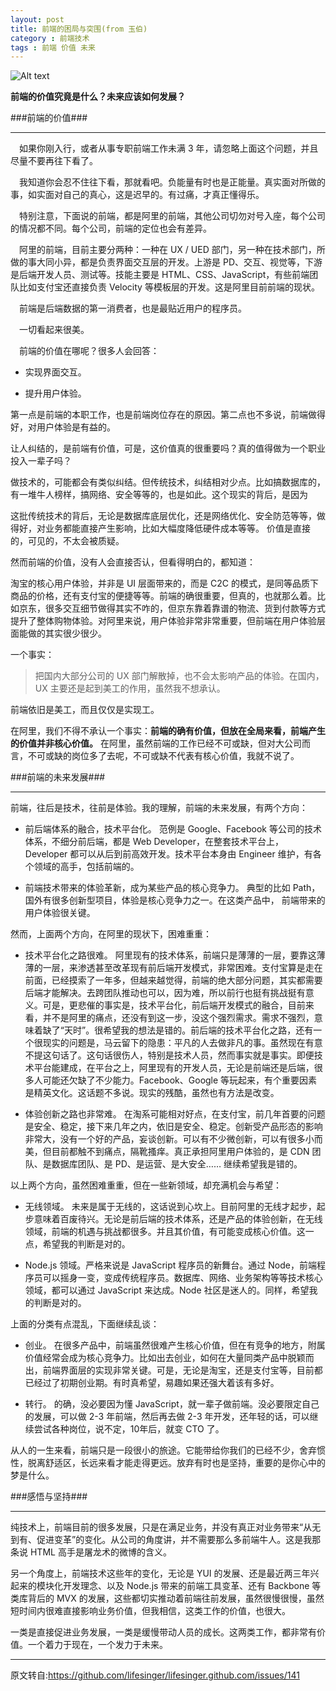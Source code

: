 ```yaml
---
layout: post
title: 前端的困局与突围(from 玉伯)
category : 前端技术
tags : 前端 价值 未来
---
```



![Alt text](/blog-assets/2013-10-03/1.jpg)

**前端的价值究竟是什么？未来应该如何发展？**

###前端的价值###
***
　如果你刚入行，或者从事专职前端工作未满 3 年，请忽略上面这个问题，并且尽量不要再往下看了。

　我知道你会忍不住往下看，那就看吧。负能量有时也是正能量。真实面对所做的事，如实面对自己的真心，这是迟早的。有过痛，才真正懂得乐。

　特别注意，下面说的前端，都是阿里的前端，其他公司切勿对号入座，每个公司的情况都不同。每个公司，前端的定位也会有差异。

　阿里的前端，目前主要分两种：一种在 UX / UED 部门，另一种在技术部门，所做的事大同小异，都是负责界面交互层的开发。上游是 PD、交互、视觉等，下游是后端开发人员、测试等。技能主要是 HTML、CSS、JavaScript，有些前端团队比如支付宝还直接负责 Velocity 等模板层的开发。这是阿里目前前端的现状。

　前端是后端数据的第一消费者，也是最贴近用户的程序员。

　一切看起来很美。

　前端的价值在哪呢？很多人会回答：

* 实现界面交互。


* 提升用户体验。

第一点是前端的本职工作，也是前端岗位存在的原因。第二点也不多说，前端做得好，对用户体验是有益的。

让人纠结的，是前端有价值，可是，这价值真的很重要吗？真的值得做为一个职业投入一辈子吗？

做技术的，可能都会有类似纠结。但传统技术，纠结相对少点。比如搞数据库的，有一堆牛人榜样，搞网络、安全等等的，也是如此。这个现实的背后，是因为

这批传统技术的背后，无论是数据库底层优化，还是网络优化、安全防范等等，做得好，对业务都能直接产生影响，比如大幅度降低硬件成本等等。 价值是直接的，可见的，不太会被质疑。

然而前端的价值，没有人会直接否认，但看得明白的，都知道：

淘宝的核心用户体验，并非是 UI 层面带来的，而是 C2C 的模式，是同等品质下商品的价格，还有支付宝的便捷等等。前端的确很重要，但真的，也就那么着。比如京东，很多交互细节做得其实不咋的，但京东靠着靠谱的物流、货到付款等方式提升了整体购物体验。对阿里来说，用户体验非常非常重要，但前端在用户体验层面能做的其实很少很少。

一个事实：
>把国内大部分公司的 UX 部门解散掉，也不会太影响产品的体验。在国内，UX 主要还是起到美工的作用，虽然我不想承认。

前端依旧是美工，而且仅仅是实现工。

在阿里，我们不得不承认一个事实：**前端的确有价值，但放在全局来看，前端产生的价值并非核心价值。** 在阿里，虽然前端的工作已经不可或缺，但对大公司而言，不可或缺的岗位多了去呢，不可或缺不代表有核心价值，我就不说了。

###前端的未来发展###
***
前端，往后是技术，往前是体验。我的理解，前端的未来发展，有两个方向：

* 前后端体系的融合，技术平台化。 范例是 Google、Facebook 等公司的技术体系，不细分前后端，都是 Web Developer，在整套技术平台上，Developer 都可以从后到前高效开发。技术平台本身由 Engineer 维护，有各个领域的高手，包括前端的。

* 前端技术带来的体验革新，成为某些产品的核心竞争力。 典型的比如 Path，国外有很多创新型项目，体验是核心竞争力之一。在这类产品中， 前端带来的用户体验很关键。

然而，上面两个方向，在阿里的现状下，困难重重：

* 技术平台化之路很难。 阿里现有的技术体系，前端只是薄薄的一层，要靠这薄薄的一层，来渗透甚至改革现有前后端开发模式，非常困难。支付宝算是走在前面，已经摸索了一年多，但越来越觉得，前端的绝大部分问题，其实都需要后端才能解决。去跨团队推动也可以，因为难，所以前行也挺有挑战挺有意义。可是，更悲催的事实是，技术平台化，前后端开发模式的融合，目前来看，并不是阿里的痛点，还没有到这一步，没这个强烈需求。需求不强烈，意味着缺了“天时”。很希望我的想法是错的。前后端的技术平台化之路，还有一个很现实的问题是，马云留下的隐患：平凡的人去做非凡的事。虽然现在有意不提这句话了。这句话很伤人，特别是技术人员，然而事实就是事实。即便技术平台能建成，在平台之上，阿里现有的开发人员，无论是前端还是后端，很多人可能还欠缺了不少能力。Facebook、Google 等玩起来，有个重要因素是精英文化。这话题不多说。现实的残酷，虽然也有方法是改变。

* 体验创新之路也非常难。 在淘系可能相对好点，在支付宝，前几年首要的问题是安全、稳定，接下来几年之内，依旧是安全、稳定。创新受产品形态的影响非常大，没有一个好的产品，妄谈创新。可以有不少微创新，可以有很多小而美，但目前都触不到痛点，隔靴搔痒。真正承担阿里用户体验的，是 CDN 团队、是数据库团队、是 PD、是运营、是大安全…… 继续希望我是错的。

以上两个方向，虽然困难重重，但在一些新领域，却充满机会与希望：

* 无线领域。 未来是属于无线的，这话说到心坎上。目前阿里的无线才起步，起步意味着百废待兴。无论是前后端的技术体系，还是产品的体验创新，在无线领域，前端的机遇与挑战都很多。并且其价值，有可能变成核心价值。这一点，希望我的判断是对的。

* Node.js 领域。严格来说是 JavaScript 程序员的新舞台。通过 Node，前端程序员可以摇身一变，变成传统程序员。数据库、网络、业务架构等等技术核心领域，都可以通过 JavaScript 来达成。Node 社区是迷人的。同样，希望我的判断是对的。

上面的分类有点混乱，下面继续乱谈：

*  创业。 在很多产品中，前端虽然很难产生核心价值，但在有竞争的地方，附属价值经常会成为核心竞争力。比如出去创业，如何在大量同类产品中脱颖而出，前端界面层的实现非常关键。可是，无论是淘宝，还是支付宝等，目前都已经过了初期创业期。有时真希望，易趣如果还强大着该有多好。

*  转行。 的确，没必要因为懂 JavaScript，就一辈子做前端。没必要限定自己的发展，可以做 2-3 年前端，然后再去做 2-3 年开发，还年轻的话，可以继续尝试各种岗位，说不定，10年后，就变 CTO 了。

从人的一生来看，前端只是一段很小的旅途。它能带给你我们的已经不少，舍弃惯性，脱离舒适区，长远来看才能走得更远。放弃有时也是坚持，重要的是你心中的梦是什么。

###感悟与坚持###
***

纯技术上，前端目前的很多发展，只是在满足业务，并没有真正对业务带来“从无到有、促进变革”的变化。从公司的角度讲，并不需要那么多前端牛人。这是我那条说 HTML 高手是屠龙术的微博的含义。

另一个角度上，前端技术这些年的变化，无论是 YUI 的发展、还是最近两三年兴起来的模块化开发理念、以及 Node.js 带来的前端工具变革、还有 Backbone 等类库背后的 MVX 的发展，这些都切实推动着前端往前发展，虽然很慢很慢，虽然短时间内很难直接影响业务价值，但我相信，这类工作的价值，也很大。

一类是直接促进业务发展，一类是缓慢带动人员的成长。这两类工作，都非常有价值。一个着力于现在，一个发力于未来。
***
原文转自:<https://github.com/lifesinger/lifesinger.github.com/issues/141>